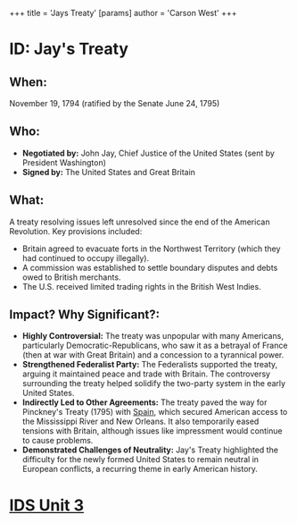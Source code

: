 +++
 title = 'Jays Treaty'
[params]
	author = 'Carson West'
+++
# ID: Jay's Treaty
## When: 
November 19, 1794 (ratified by the Senate June 24, 1795)

## Who: 
* **Negotiated by:** John Jay, Chief Justice of the United States (sent by President Washington)
* **Signed by:**  The United States and Great Britain

## What: 
A treaty resolving issues left unresolved since the end of the American Revolution. Key provisions included:

* Britain agreed to evacuate forts in the Northwest Territory (which they had continued to occupy illegally).
* A commission was established to settle boundary disputes and debts owed to British merchants.
* The U.S. received limited trading rights in the British West Indies.

## Impact? Why Significant?: 
* **Highly Controversial:**  The treaty was unpopular with many Americans, particularly Democratic-Republicans, who saw it as a betrayal of France (then at war with Great Britain) and a concession to a tyrannical power. 
* **Strengthened Federalist Party:** The Federalists supported the treaty, arguing it maintained peace and trade with Britain. The controversy surrounding the treaty helped solidify the two-party system in the early United States.
* **Indirectly Led to Other Agreements:** The treaty paved the way for Pinckney's Treaty (1795) with [Spain](./../spain/), which secured American access to the Mississippi River and New Orleans. It also temporarily eased tensions with Britain, although issues like impressment would continue to cause problems.
* **Demonstrated Challenges of Neutrality:** Jay's Treaty highlighted the difficulty for the newly formed United States to remain neutral in European conflicts, a recurring theme in early American history. 

# [IDS Unit 3](./../ids-unit-3/)